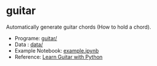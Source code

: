 # guitar

Automatically generate guitar chords (How to hold a chord).

- Programe: [guitar/](https://github.com/iwasakishuto/guitar/tree/master/guitar)
- Data : [data/](https://github.com/iwasakishuto/guitar/tree/master/data)
- Example Notebook: [example.ipynb](https://github.com/iwasakishuto/guitar/blob/master/examples.ipynb)
- Reference: [Learn Guitar with Python](https://medium.com/better-programming/how-to-learn-guitar-with-python-978a1896a47)
